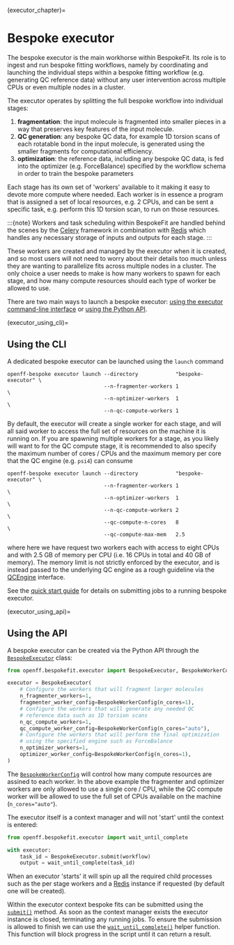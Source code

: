 (executor_chapter)=
# Bespoke executor

The bespoke executor is the main workhorse within BespokeFit. Its role is to ingest and run bespoke fitting workflows, 
namely by coordinating and launching the individual steps within a bespoke fitting workflow (e.g. generating QC 
reference data) without any user intervention across multiple CPUs or even multiple nodes in a cluster.  

The executor operates by splitting the full bespoke workflow into individual stages:

1. **fragmentation**: the input molecule is fragmented into smaller pieces in a way that preserves key features of 
  the input molecule.
2. **QC generation**: any bespoke QC data, for example 1D torsion scans of each rotatable bond in the input molecule, 
   is generated using the smaller fragments for computational efficiency.
3. **optimization**: the reference data, including any bespoke QC data, is fed into the optimizer (e.g. ForceBalance) 
   specified by the workflow schema in order to train the bespoke parameters

Each stage has its own set of 'workers' available to it making it easy to devote more compute where needed. Each worker 
is in essence a program that is assigned a set of local resources, e.g. 2 CPUs, and can be sent a specific task, e.g. 
perform this 1D torsion scan, to run on those resources.

:::{note}
Workers and task scheduling within BespokeFit are handled behind the scenes by the [Celery] framework in combination
with [Redis] which handles any necessary storage of inputs and outputs for each stage.
:::

These workers are created and managed by the executor when it is created, and so most users will not need to worry
about their details too much unless they are wanting to parallelize fits across multiple nodes in a cluster. The only
choice a user needs to make is how many workers to spawn for each stage, and how many compute resources should each type 
of worker be allowed to use.

There are two main ways to launch a bespoke executor: [using the executor command-line interface](executor_using_cli) or 
[using the Python API](executor_using_api).

(executor_using_cli)=
## Using the CLI

A dedicated bespoke executor can be launched using the `launch` command

```shell
openff-bespoke executor launch --directory            "bespoke-executor" \
                               --n-fragmenter-workers 1                  \
                               --n-optimizer-workers  1                  \
                               --n-qc-compute-workers 1
```

By default, the executor will create a single worker for each stage, and will all said worker to access the full 
set of resources on the machine it is running on. If you are spawning multiple workers for a stage, as you likely
will want to for the QC compute stage, it is recommended to also specify the maximum number of cores / CPUs and the 
maximum memory per core that the QC engine (e.g. `psi4`) can consume

```shell
openff-bespoke executor launch --directory            "bespoke-executor" \
                               --n-fragmenter-workers 1                  \
                               --n-optimizer-workers  1                  \
                               --n-qc-compute-workers 2                  \
                               --qc-compute-n-cores   8                  \
                               --qc-compute-max-mem   2.5
```

where here we have request two workers each with access to eight CPUs and with 2.5 GB of memory per CPU (i.e. 16 CPUs in
total and 40 GB of memory). The memory limit is not strictly enforced by the executor, and is instead passed to the 
underlying QC engine as a rough guideline via the [QCEngine] interface.

See the [quick start guide](quick_start_chapter) for details on submitting jobs to a running bespoke executor.

[QCEngine]: http://docs.qcarchive.molssi.org/projects/QCEngine/en/stable/

(executor_using_api)=
## Using the API

A bespoke executor can be created via the Python API through the [`BespokeExecutor`] class:

```python
from openff.bespokefit.executor import BespokeExecutor, BespokeWorkerConfig

executor = BespokeExecutor(
    # Configure the workers that will fragment larger molecules
    n_fragmenter_workers=1,
    fragmenter_worker_config=BespokeWorkerConfig(n_cores=1),
    # Configure the workers that will generate any needed QC
    # reference data such as 1D torsion scans
    n_qc_compute_workers=1,
    qc_compute_worker_config=BespokeWorkerConfig(n_cores="auto"),
    # Configure the workers that will perform the final optimization
    # using the specified engine such as ForceBalance
    n_optimizer_workers=1,
    optimizer_worker_config=BespokeWorkerConfig(n_cores=1),
)
```

The [`BespokeWorkerConfig`] will control how many compute resources are assined to each worker. In the above example 
the fragmenter and optimizer workers are only allowed to use a single core / CPU, while the QC compute worker will 
be allowed to use the full set of CPUs available on the machine (`n_cores="auto"`).

The executor itself is a context manager and will not 'start' until the context is entered:

```python
from openff.bespokefit.executor import wait_until_complete

with executor:
    task_id = BespokeExecutor.submit(workflow)
    output = wait_until_complete(task_id)
```

When an executor 'starts' it will spin up all the required child processes such as the per stage workers and a [Redis] 
instance if requested (by default one will be created).

Within the executor context bespoke fits can be submitted using the [`submit()`] method. As soon as the context manager 
exists the executor instance is closed, terminating any running jobs. To ensure the submission is allowed to finish we 
can use the [`wait_until_complete()`] helper function. This function will block progress in the script until it can 
return a result.

[Celery]: https://docs.celeryproject.org/en/stable/index.html
[Redis]: https://redis.io/

[`submit()`]: openff.bespokefit.executor.BespokeExecutor.submit
[`wait_until_complete()`]: openff.bespokefit.executor.wait_until_complete
[`BespokeExecutor`]: openff.bespokefit.executor.BespokeExecutor
[`BespokeWorkerConfig`]: openff.bespokefit.executor.BespokeWorkerConfig

